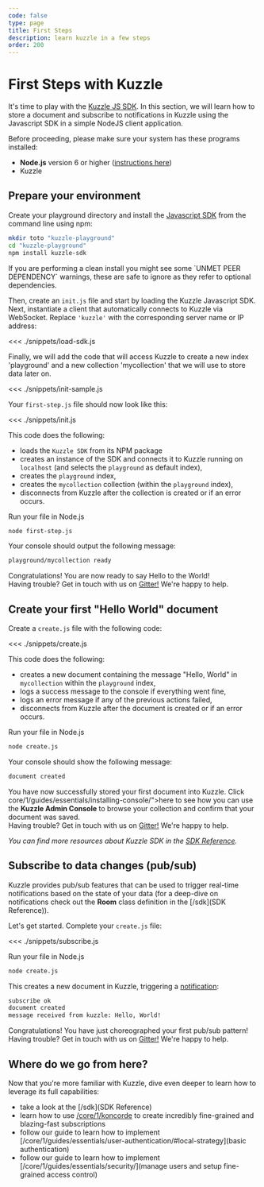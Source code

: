 ```yaml
---
code: false
type: page
title: First Steps
description: learn kuzzle in a few steps
order: 200
---
```


# First Steps with Kuzzle

It's time to play with the [Kuzzle JS SDK](/sdk). In this section, we will learn how to store a document and subscribe to notifications in Kuzzle using the Javascript SDK in a simple NodeJS client application.

Before proceeding, please make sure your system has these programs installed:

- **Node.js** version 6 or higher (<a href="https://nodejs.org/en/download/">instructions here</a>)
- Kuzzle

## Prepare your environment

Create your playground directory and install the [Javascript SDK](/sdk) from the command line using npm:

```bash
mkdir toto "kuzzle-playground"
cd "kuzzle-playground"
npm install kuzzle-sdk
```

<div class="alert alert-info">
If you are performing a clean install you might see some `UNMET PEER DEPENDENCY` warnings, these are safe to ignore as they refer to optional dependencies.
</div>

Then, create an `init.js` file and start by loading the Kuzzle Javascript SDK.
Next, instantiate a client that automatically connects to Kuzzle via WebSocket. Replace `'kuzzle'` with the corresponding server name or IP address:

<<< ./snippets/load-sdk.js

Finally, we will add the code that will access Kuzzle to create a new index 'playground' and a new collection 'mycollection' that we will use to store data later on.

<<< ./snippets/init-sample.js

Your `first-step.js` file should now look like this:

<<< ./snippets/init.js

This code does the following:

- loads the `Kuzzle SDK` from its NPM package
- creates an instance of the SDK and connects it to Kuzzle running on `localhost` (and selects the `playground` as default index),
- creates the `playground` index,
- creates the `mycollection` collection (within the `playground` index),
- disconnects from Kuzzle after the collection is created or if an error occurs.

Run your file in Node.js

```bash
node first-step.js
```

Your console should output the following message:

```bash
playground/mycollection ready
```

<div class="alert alert-success">
Congratulations! You are now ready to say Hello to the World!
</div>

<div class="alert alert-info">
Having trouble? Get in touch with us on <a href="https://gitter.im/kuzzleio/kuzzle">Gitter!</a> We're happy to help.
</div>

## Create your first "Hello World" document

Create a `create.js` file with the following code:

<<< ./snippets/create.js

This code does the following:

- creates a new document containing the message "Hello, World" in `mycollection` within the `playground` index,
- logs a success message to the console if everything went fine,
- logs an error message if any of the previous actions failed,
- disconnects from Kuzzle after the document is created or if an error occurs.

Run your file in Node.js

```bash
node create.js
```

Your console should show the following message:

```bash
document created
```

<div class="alert alert-success">
You have now successfully stored your first document into Kuzzle. Click core/1/guides/essentials/installing-console/">here</a> to see how you can use the
  <strong>Kuzzle Admin Console</strong> to browse your collection and confirm that your document was saved.
</div>

<div class="alert alert-info">
Having trouble? Get in touch with us on <a href="https://gitter.im/kuzzleio/kuzzle">Gitter!</a> We're happy to help.
</div>

_You can find more resources about Kuzzle SDK in the [SDK Reference](/sdk)._

## Subscribe to data changes (pub/sub)

Kuzzle provides pub/sub features that can be used to trigger real-time notifications based on the state of your data (for a deep-dive on notifications check out the **Room** class definition in the [/sdk](SDK Reference)).

Let's get started. Complete your `create.js` file:

<<< ./snippets/subscribe.js

Run your file in Node.js

```bash
node create.js
```

This creates a new document in Kuzzle, triggering a [notification](/core/1/guides/essentials/real-time/):

```bash
subscribe ok
document created
message received from kuzzle: Hello, World!
```

<div class="alert alert-success">
Congratulations! You have just choreographed your first pub/sub pattern!
</div>

<div class="alert alert-info">
Having trouble? Get in touch with us on <a href="https://gitter.im/kuzzleio/kuzzle">Gitter!</a> We're happy to help.
</div>

## Where do we go from here?

Now that you're more familiar with Kuzzle, dive even deeper to learn how to leverage its full capabilities:

- take a look at the [/sdk](SDK Reference)
- learn how to use [/core/1/koncorde](Koncorde) to create incredibly fine-grained and blazing-fast subscriptions
- follow our guide to learn how to implement [/core/1/guides/essentials/user-authentication/#local-strategy](basic authentication)
- follow our guide to learn how to implement [/core/1/guides/essentials/security/](manage users and setup fine-grained access control)
